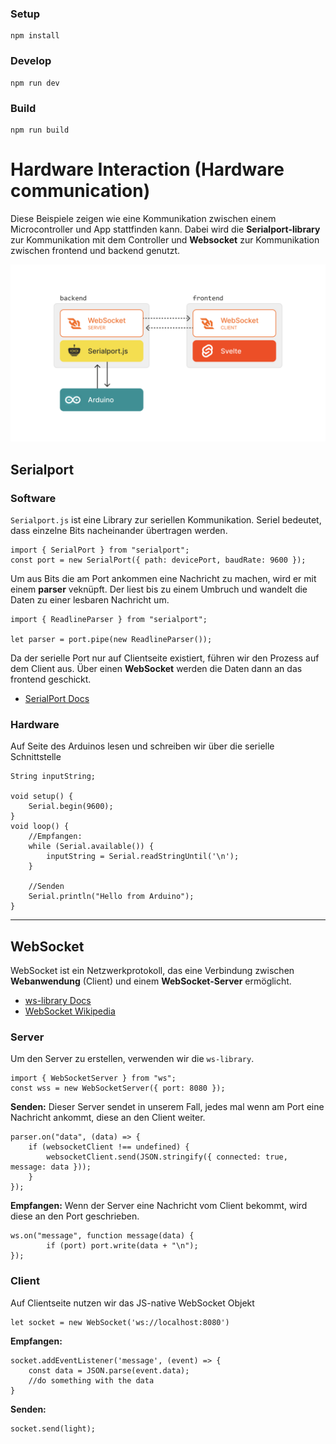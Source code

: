 ### Setup

    npm install

### Develop

    npm run dev

### Build

    npm run build

# Hardware Interaction (Hardware communication)

Diese Beispiele zeigen wie eine Kommunikation zwischen einem Microcontroller und App stattfinden kann.
Dabei wird die **Serialport-library** zur Kommunikation mit dem Controller und **Websocket** zur Kommunikation zwischen frontend und backend genutzt.

![Datenarchitektur](readmebilder/Datenfluss.png)

## Serialport

### Software

`Serialport.js` ist eine Library zur seriellen Kommunikation. Seriel bedeutet, dass einzelne Bits nacheinander übertragen werden.

    import { SerialPort } from "serialport";
    const port = new SerialPort({ path: devicePort, baudRate: 9600 });

Um aus Bits die am Port ankommen eine Nachricht zu machen, wird er mit einem **parser** veknüpft. Der liest bis zu einem Umbruch und wandelt die Daten zu einer lesbaren Nachricht um.

    import { ReadlineParser } from "serialport";

    let parser = port.pipe(new ReadlineParser());

Da der serielle Port nur auf Clientseite existiert, führen wir den Prozess auf dem Client aus. Über einen **WebSocket** werden die Daten dann an das frontend geschickt.

- [SerialPort Docs](https://serialport.io/docs/)

### Hardware

Auf Seite des Arduinos lesen und schreiben wir über die serielle Schnittstelle

    String inputString;

    void setup() {
        Serial.begin(9600);
    }
    void loop() {
        //Empfangen:
        while (Serial.available()) {
            inputString = Serial.readStringUntil('\n');
        }

        //Senden
        Serial.println("Hello from Arduino");
    }

---

## WebSocket

WebSocket ist ein Netzwerkprotokoll, das eine Verbindung zwischen **Webanwendung** (Client) und einem **WebSocket-Server** ermöglicht.

- [ws-library Docs](https://github.com/websockets/ws)
- [WebSocket Wikipedia](https://de.wikipedia.org/wiki/WebSocket)

### Server

Um den Server zu erstellen, verwenden wir die `ws-library`.

    import { WebSocketServer } from "ws";
    const wss = new WebSocketServer({ port: 8080 });

**Senden:** Dieser Server sendet in unserem Fall, jedes mal wenn am Port eine Nachricht ankommt, diese an den Client weiter.

    parser.on("data", (data) => {
        if (websocketClient !== undefined) {
            websocketClient.send(JSON.stringify({ connected: true, message: data }));
        }
    });

**Empfangen:** Wenn der Server eine Nachricht vom Client bekommt, wird diese an den Port geschrieben.

    ws.on("message", function message(data) {
            if (port) port.write(data + "\n");
    });

### Client

Auf Clientseite nutzen wir das JS-native WebSocket Objekt

    let socket = new WebSocket('ws://localhost:8080')

**Empfangen:**

    socket.addEventListener('message', (event) => {
        const data = JSON.parse(event.data);
        //do something with the data
    }

**Senden:**

    socket.send(light);
